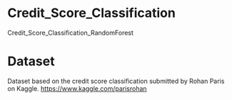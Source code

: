 # Credit_Score_Classification
 Credit_Score_Classification_RandomForest
# Dataset
  Dataset based on the credit score classification submitted by Rohan Paris on Kaggle.
  https://www.kaggle.com/parisrohan
